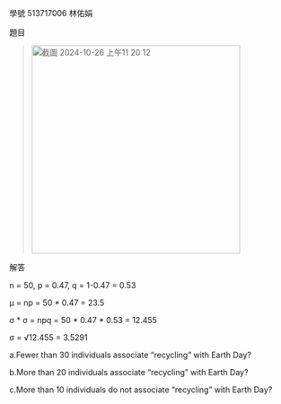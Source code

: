 學號 513717006 林佑娟

題目
><img width="371" alt="截圖 2024-10-26 上午11 20 12" src="https://github.com/user-attachments/assets/4fdc7c9f-092e-4a5a-ac7f-676f6395a057">

解答

n = 50, p = 0.47, q = 1-0.47 = 0.53

μ = np = 50 * 0.47 = 23.5

σ * σ = npq = 50 * 0.47 * 0.53  = 12.455 

σ = √12.455 = 3.5291

a.Fewer than 30 individuals associate “recycling” with Earth Day?


b.More than 20 individuals associate “recycling” with Earth Day?

c.More than 10 individuals do not associate “recycling” with Earth Day?
